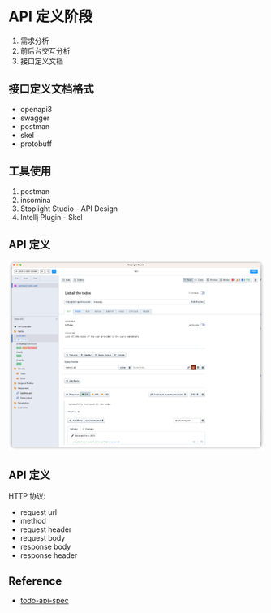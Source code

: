 # API 定义阶段

1. 需求分析
2. 前后台交互分析
3. 接口定义文档


## 接口定义文档格式

- openapi3
- swagger
- postman
- skel
- protobuff

## 工具使用

1. postman
2. insomina
3. Stoplight Studio - API Design
4. Intellj Plugin - Skel

## API 定义

![](2022-11-14-16-23-43.png)

## API 定义

HTTP 协议:
- request url
- method
- request header
- request body
- response body
- response header


## Reference

- [todo-api-spec](https://github.com/gavincornwell/todo-api-spec.git)